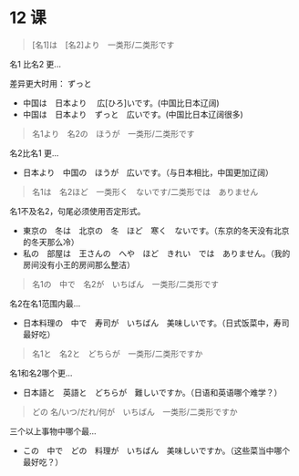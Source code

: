 # 12 课

> [名1]は　[名2]より　一类形/二类形です

名1 比名2 更...

差异更大时用： ずっと

- 中国は　日本より　 広[ひろ]いです。(中国比日本辽阔)
- 中国は　日本より　ずっと　広いです。(中国比日本辽阔很多)



> 名1より　名2の　ほうが　一类形/二类形です

名2比名1 更...

- 日本より　中国の　ほうが　広いです。（与日本相比，中国更加辽阔）



> 名1は　名2ほど　一类形く　ないです/二类形では　ありません

名1不及名2，句尾必须使用否定形式。

- 東京の　冬は　北京の　冬　ほど　寒く　ないです。（东京的冬天没有北京的冬天那么冷）
- 私の　部屋は　王さんの　へや　ほど　きれい　では　ありません。（我的房间没有小王的房间那么整洁）



> 名1の　中で　名2が　いちばん　一类形/二类形です

名2在名1范围内最...

- 日本料理の　中で　寿司が　いちばん　美味しいです。（日式饭菜中，寿司最好吃）



> 名1と　名2と　どちらが　一类形/二类形ですか

名1和名2哪个更...

- 日本語と　英語と　どちらが　難しいですか。（日语和英语哪个难学？）



> どの 名/いつ/だれ/何が　いちばん　一类形/二类形ですか

三个以上事物中哪个最...

- この　中で　どの　料理が　いちばん　美味しいですか。（这些菜当中哪个最好吃？）
